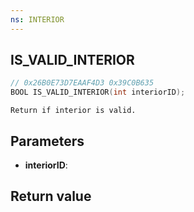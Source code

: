 ```yaml
---
ns: INTERIOR
---
```

## IS_VALID_INTERIOR

```c
// 0x26B0E73D7EAAF4D3 0x39C0B635
BOOL IS_VALID_INTERIOR(int interiorID);
```

```
Return if interior is valid.  
```

## Parameters
* **interiorID**: 

## Return value
